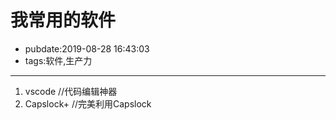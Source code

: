 # 我常用的软件

- pubdate:2019-08-28 16:43:03
- tags:软件,生产力

---------

1. vscode //代码编辑神器
2. Capslock+ //完美利用Capslock

